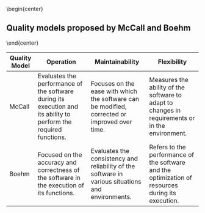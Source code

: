 \begin{center}
## Quality models proposed by McCall and Boehm
\end{center}

| Quality Model | Operation | Maintainability | Flexibility |
| --- | --- | --- | --- |
| McCall | Evaluates the performance of the software during its execution and its ability to perform the required functions. | Focuses on the ease with which the software can be modified, corrected or improved over time. | Measures the ability of the software to adapt to changes in requirements or in the environment. |
| Boehm | Focused on the accuracy and correctness of the software in the execution of its functions. | Evaluates the consistency and reliability of the software in various situations and environments. | Refers to the performance of the software and the optimization of resources during its execution. |
